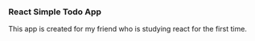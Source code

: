 ### React Simple Todo App

This app is created for my friend who is studying react for the first time. 
